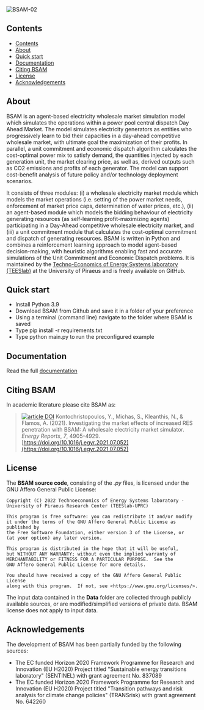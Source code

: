 ![BSAM-02](https://user-images.githubusercontent.com/118806905/203372814-297aeb0f-8c47-425b-85f0-fa3965e2e8c2.jpg)

## Contents
- [Contents](#contents)
- [About](#about)
- [Quick start](#quick-start)
- [Documentation](#documentation)
- [Citing BSAM](#citing-bsam)
- [License](#license)
- [Acknowledgements](#acknowledgements)

## About
BSAM is an agent-based electricity wholesale market simulation model which simulates the operations within a power pool central dispatch Day Ahead Market. The model simulates electricity generators as entities who progressively learn to bid their capacities in a day-ahead competitive wholesale market, with ultimate goal the maximization of their profits. In parallel, a unit commitment and economic dispatch algorithm calculates the cost-optimal power mix to satisfy demand, the quantities injected by each generation unit, the market clearing price, as well as, derived outputs such as CO2 emissions and profits of each generator. The model can support cost-benefit analysis of future policy and/or technology deployment scenarios.

It consists of three modules: (i) a wholesale electricity market module which models the market operations (i.e. setting of the power market needs, enforcement of market price caps, determination of water prices, etc.), (ii) an agent-based module which models the bidding behaviour of electricity generating resources (as self-learning profit-maximizing agents) participating in a Day-Ahead competitive wholesale electricity market, and (iii) a unit commitment module that calculates the cost-optimal commitment and dispatch of generating resources. BSAM is written in Python and combines a reinforcement learning approach to model agent-based decision-making, with heuristic algorithms enabling fast and accurate simulations of the Unit Commitment and Economic Dispatch problems. It is maintained by the [Techno-Economics of Energy Systems laboratory (TEESlab)](https://teeslab.unipi.gr) at the University of Piraeus and is freely available on GitHub. 

## Quick start
* Install Python 3.9
* Download BSAM from Github and save it in a folder of your preference
* Using a terminal (command line) navigate to the folder where BSAM is saved 
* Type pip install -r requirements.txt
* Type python main.py to run the preconfigured example

## Documentation
Read the full [documentation](http://teeslab.unipi.gr/bsam-documentation_v1-0/)

## Citing BSAM
In academic literature please cite BSAM as: 
>[![article DOI](https://img.shields.io/badge/article-10.1016/j.egyr.2021.07.052-blue)](https://doi.org/10.1016/j.egyr.2021.07.052) Kontochristopoulos, Y., Michas, S., Kleanthis, N., & Flamos, A. (2021). Investigating the market effects of increased RES penetration with BSAM: A wholesale electricity market simulator. *Energy Reports*, *7*, 4905-4929. [https://doi.org/10.1016/j.egyr.2021.07.052](https://doi.org/10.1016/j.egyr.2021.07.052)


## License
The **BSAM source code**, consisting of the *.py* files, is licensed under the GNU Affero General Public License:

    Copyright (C) 2022 Technoeconomics of Energy Systems laboratory - University of Piraeus Research Center (TEESlab-UPRC)

    This program is free software: you can redistribute it and/or modify
    it under the terms of the GNU Affero General Public License as published by
    the Free Software Foundation, either version 3 of the License, or
    (at your option) any later version.

    This program is distributed in the hope that it will be useful,
    but WITHOUT ANY WARRANTY; without even the implied warranty of
    MERCHANTABILITY or FITNESS FOR A PARTICULAR PURPOSE.  See the
    GNU Affero General Public License for more details.

    You should have received a copy of the GNU Affero General Public License
    along with this program.  If not, see <https://www.gnu.org/licenses/>.
    
The input data contained in the **Data** folder are collected through publicly available sources, or are modified/simplified versions of private data. BSAM license does not apply to input data.

## Acknowledgements
The development of BSAM has been partially funded by the following sources:
* The EC funded Horizon 2020 Framework Programme for Research and Innovation (EU H2020) Project titled "Sustainable energy transitions laboratory" (SENTINEL) with grant agreement No. 837089
* The EC funded Horizon 2020 Framework Programme for Research and Innovation (EU H2020) Project titled "Transition pathways and risk analysis for climate change policies" (TRANSrisk) with grant agreement No. 642260
